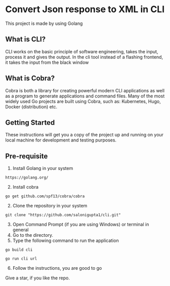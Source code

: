 # Convert Json response to XML in CLI
This project is made by using Golang

## What is CLI?
CLI works on the basic principle of software engineering, takes the input, process it and gives the output. In the cli tool instead of a flashing frontend, it takes the input from the black window

## What is Cobra?
Cobra is both a library for creating powerful modern CLI applications as well as a program to generate applications and command files.
Many of the most widely used Go projects are built using Cobra, such as: Kubernetes, Hugo, Docker (distribution) etc.

## Getting Started
These instructions will get you a copy of the project up and running on your local machine for development and testing purposes.

## Pre-requisite
1. Install Golang in your system
```
https://golang.org/
```
2. Install cobra 
```
go get github.com/spf13/cobra/cobra
```

2. Clone the repository in your system
```
git clone "https://github.com/salonigupta1/cli.git"
```
3. Open Command Prompt (if you are using Windows) or terminal in general
4. Go to the directory.
5. Type the following command to run the application
```
go build cli
```
```
go run cli url
```
6. Follow the instructions, you are good to go 


Give a star, if you like the repo.
